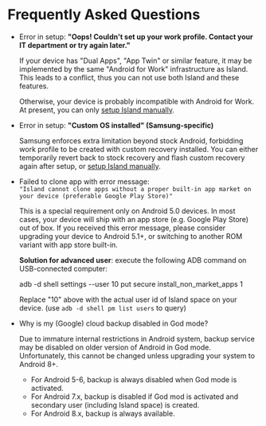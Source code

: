 Frequently Asked Questions
==========================

- Error in setup: **"Oops! Couldn't set up your work profile. Contact your IT department or try again later."**

  If your device has "Dual Apps", "App Twin" or similar feature, it may be implemented by the same "Android for Work" infrastructure as Island. This leads to a conflict, thus you can not use both Island and these features.

  Otherwise, your device is probably incompatible with Android for Work. At present, you can only [setup Island manually](/setup.md).

- Error in setup: **"Custom OS installed" (Samsung-specific)**

  Samsung enforces extra limitation beyond stock Android, forbidding work profile to be created with custom recovery installed.
You can either temporarily revert back to stock recovery and flash custom recovery again after setup, or [setup Island manually](/setup.md).

- Failed to clone app with error message:  
`"Island cannot clone apps without a proper built-in app market on your device (preferable Google Play Store)"`

  This is a special requirement only on Android 5.0 devices. In most cases, your device will ship with an app store (e.g. Google Play Store) out of box.
  If you received this error message, please consider upgrading your device to Android 5.1+, or switching to another ROM variant with app store built-in.

  **Solution for advanced user**: execute the following ADB command on USB-connected computer:

    adb -d shell settings --user 10 put secure install_non_market_apps 1

  Replace "10" above with the actual user id of Island space on your device. (use `adb -d shell pm list users` to query)

- Why is my (Google) cloud backup disabled in God mode?

  Due to immature internal restrictions in Android system, backup service may be disabled on older version of Android in God mode. Unfortunately, this cannot be changed unless upgrading your system to Android 8+.

  - For Android 5-6, backup is always disabled when God mode is activated.
  - For Android 7.x, backup is disabled if God mod is activated and secondary user (including Island space) is created.
  - For Android 8.x, backup is always available.
